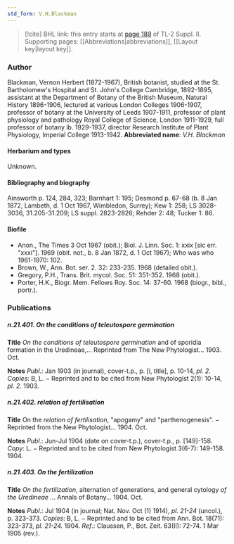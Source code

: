 ```yaml
---
std_form: V.H.Blackman
---
```


> [!cite] BHL link: this entry starts at [page 189](https://www.biodiversitylibrary.org/page/33265386) of TL-2 Suppl. II.
> Supporting pages: [[Abbreviations|abbreviations]], [[Layout key|layout key]].

### Author

Blackman, Vernon Herbert (1872-1967), British botanist, studied at the St. Bartholomew's Hospital and St. John's College Cambridge, 1892-1895, assistant at the Department of Botany of the British Museum, Natural History 1896-1906, lectured at various London Colleges 1906-1907, professor of botany at the University of Leeds 1907-1911, professor of plant physiology and pathology Royal College of Science, London 1911-1929, full professor of botany ib. 1929-1937, director Research Institute of Plant Physiology, Imperial College 1913-1942. 
**Abbreviated name**: *V.H. Blackman*

#### Herbarium and types

Unknown.

#### Bibliography and biography

Ainsworth p. 124, 284, 323; Barnhart 1: 195; Desmond p. 67-68 (b. 8 Jan 1872, Lambeth, d. 1 Oct 1967, Wimbledon, Surrey); Kew 1: 258; LS 3028-3036, 31.205-31.209; LS suppl. 2823-2826; Rehder 2: 48; Tucker 1: 86.

#### Biofile

- Anon., The Times 3 Oct 1967 (obit.); Biol. J. Linn. Soc. 1: xxix \[sic err. "xxxi"\]. 1969 (obit. not., b. 8 Jan 1872, d. 1 Oct 1967); Who was who 1961-1970: 102.
- Brown, W., Ann. Bot. ser. 2. 32: 233-235. 1968 (detailed obit.).
- Gregory, P.H., Trans. Brit. mycol. Soc. 51: 351-352. 1968 (obit.).
- Porter, H.K., Biogr. Mem. Fellows Roy. Soc. 14: 37-60. 1968 (biogr., bibl., portr.).

### Publications

##### n.21.401. On the conditions of teleutospore germination

**Title**
*On the conditions of teleutospore germination* and of sporidia formation in the Uredineae,... Reprinted from The New Phytologist... 1903. Oct.

**Notes**
*Publ*.: Jan 1903 (in journal), cover-t.p., p. \[i, title\], p. 10-14, *pl. 2.* *Copies*: B, L. − Reprinted and to be cited from New Phytologist 2(1): 10-14, *pl. 2.* 1903.

##### n.21.402. relation of fertilisation

**Title**
On the *relation of fertilisation*, "apogamy" and "parthenogenesis". − Reprinted from the New Phytologist... 1904. Oct.

**Notes**
*Publ*.: Jun-Jul 1904 (date on cover-t.p.), cover-t.p., p. \[149\]-158. *Copy*: L. − Reprinted and to be cited from New Phytologist 3(6-7): 149-158. 1904.

##### n.21.403. On the fertilization

**Title**
*On the fertilization*, alternation of generations, and general cytology *of the Uredineae* ... Annals of Botany... 1904. Oct.

**Notes**
*Publ*.: Jul 1904 (in journal; Nat. Nov. Oct (1) 1914), *pl. 21-24* (uncol.), p. 323-373. *Copies*: B, L. − Reprinted and to be cited from Ann. Bot. 18(71): 323-373, *pl. 21-24.* 1904.
*Ref*.: Claussen, P., Bot. Zeit. 63(II): 72-74. 1 Mar 1905 (rev.).

